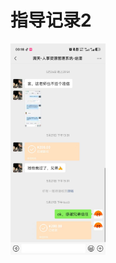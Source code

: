 # 指导记录2

<img src="./assets/85a05fdbcbe682a19d29ccc4208ab87c.jpg" alt="85a05fdbcbe682a19d29ccc4208ab87c" style="zoom: 33%;" />